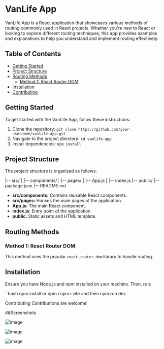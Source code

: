 
# VanLife App

VanLife App is a React application that showcases various methods of routing commonly used in React projects. Whether you're new to React or looking to explore different routing techniques, this app provides examples and explanations to help you understand and implement routing effectively.

## Table of Contents
- [Getting Started](#getting-started)
- [Project Structure](#project-structure)
- [Routing Methods](#routing-methods)
  - [Method 1: React Router DOM](#method-1-react-router-dom)
- [Installation](#installation)
- [Contributing](#contributing)


## Getting Started

To get started with the VanLife App, follow these instructions:

1. Clone the repository: `git clone https://github.com/your-username/vanlife-app.git`
2. Navigate to the project directory: `cd vanlife-app`
3. Install dependencies: `npm install`

## Project Structure

The project structure is organized as follows:
  
|-- src/
| |-- components/
| |-- pages/
| |-- App.js
| |-- index.js
|-- public/
|-- package.json
|-- README.md


- **src/components:** Contains reusable React components.
- **src/pages:** Houses the main pages of the application.
- **App.js:** The main React component.
- **index.js:** Entry point of the application.
- **public:** Static assets and HTML template.


## Routing Methods

### Method 1: React Router DOM

This method uses the popular `react-router-dom` library to handle routing.


## Installation

Ensure you have Node.js and npm installed on your machine. Then, run:

``bash
npm install or npm i
npm i vite and then npm run dev

Contributing
Contributions are welcome!

##Screenshots

![image](https://github.com/noobcoder007-exe/VanLife/assets/117106015/fbbc9454-547a-4060-bb65-69c569ee9e3f)


![image](https://github.com/noobcoder007-exe/VanLife/assets/117106015/223ceefc-6c4e-4c7a-b1a4-f36f8a9c6db2)


![image](https://github.com/noobcoder007-exe/VanLife/assets/117106015/ba559ddd-c945-4532-a9ca-f388af5a1b2d)





 
